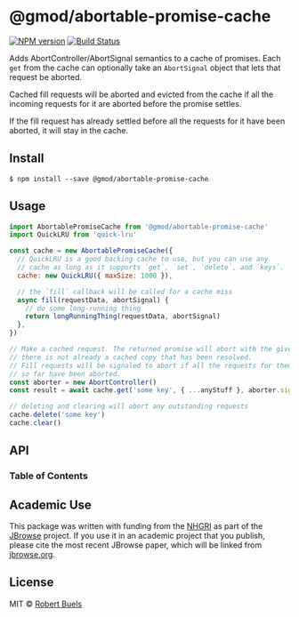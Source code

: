 # @gmod/abortable-promise-cache

[![NPM version](https://img.shields.io/npm/v/@gmod/abortable-promise-cache.svg?style=flat-square)](https://npmjs.org/package/abortable-promise-cache)
[![Build Status](https://img.shields.io/github/actions/workflow/status/GMOD/abortable-promise-cache/push.yml?branch=master)](https://github.com/GMOD/abortable-promise-cache/actions)

Adds AbortController/AbortSignal semantics to a cache of promises. Each `get`
from the cache can optionally take an `AbortSignal` object that lets that
request be aborted.

Cached fill requests will be aborted and evicted from the cache if all the
incoming requests for it are aborted before the promise settles.

If the fill request has already settled before all the requests for it have been
aborted, it will stay in the cache.

## Install

    $ npm install --save @gmod/abortable-promise-cache

## Usage

```js
import AbortablePromiseCache from '@gmod/abortable-promise-cache'
import QuickLRU from 'quick-lru'

const cache = new AbortablePromiseCache({
  // QuickLRU is a good backing cache to use, but you can use any
  // cache as long as it supports `get`, `set`, `delete`, and `keys`.
  cache: new QuickLRU({ maxSize: 1000 }),

  // the `fill` callback will be called for a cache miss
  async fill(requestData, abortSignal) {
    // do some long-running thing
    return longRunningThing(requestData, abortSignal)
  },
})

// Make a cached request. The returned promise will abort with the given abort signal if
// there is not already a cached copy that has been resolved.
// Fill requests will be signaled to abort if all the requests for them
// so far have been aborted.
const aborter = new AbortController()
const result = await cache.get('some key', { ...anyStuff }, aborter.signal)

// deleting and clearing will abort any outstanding requests
cache.delete('some key')
cache.clear()
```

## API

<!-- Generated by documentation.js. Update this documentation by updating the source code. -->

### Table of Contents

## Academic Use

This package was written with funding from the [NHGRI](http://genome.gov) as
part of the [JBrowse](http://jbrowse.org) project. If you use it in an academic
project that you publish, please cite the most recent JBrowse paper, which will
be linked from [jbrowse.org](http://jbrowse.org).

## License

MIT © [Robert Buels](https://github.com/rbuels)
